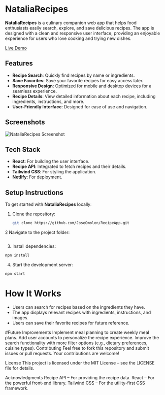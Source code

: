 # NataliaRecipes

**NataliaRecipes** is a culinary companion web app that helps food enthusiasts easily search, explore, and save delicious recipes. The app is designed with a clean and responsive user interface, providing an enjoyable experience for users who love cooking and trying new dishes.

[Live Demo](https://nataliarecipes.netlify.app/)

## Features

- **Recipe Search**: Quickly find recipes by name or ingredients.
- **Save Favorites**: Save your favorite recipes for easy access later.
- **Responsive Design**: Optimized for mobile and desktop devices for a seamless experience.
- **Recipe Details**: View detailed information about each recipe, including ingredients, instructions, and more.
- **User-Friendly Interface**: Designed for ease of use and navigation.

## Screenshots

![NataliaRecipes Screenshot](ChefNataliaRecipe.gif)

## Tech Stack

- **React**: For building the user interface.
- **Recipe API**: Integrated to fetch recipes and their details.
- **Tailwind CSS**: For styling the application.
- **Netlify**: For deployment.

## Setup Instructions

To get started with **NataliaRecipes** locally:

1. Clone the repository:
   ```bash
   git clone https://github.com/JoseOmolon/RecipeApp.git

2 Navigate to the project folder:
```bash
```
3. Install dependencies:
```bash
npm install
```
4. Start the development server:
```bash
npm start
```

# How It Works
- Users can search for recipes based on the ingredients they have.
- The app displays relevant recipes with ingredients, instructions, and images.
- Users can save their favorite recipes for future reference.

#Future Improvements
Implement meal planning to create weekly meal plans.
Add user accounts to personalize the recipe experience.
Improve the search functionality with more filter options (e.g., dietary preferences, cuisine types).
Contributing
Feel free to fork this repository and submit issues or pull requests. Your contributions are welcome!

License
This project is licensed under the MIT License – see the LICENSE file for details.

Acknowledgments
Recipe API – For providing the recipe data.
React – For the powerful front-end library.
Tailwind CSS – For the utility-first CSS framework.
